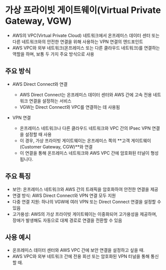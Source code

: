 # 가상 프라이빗 게이트웨이(Virtual Private Gateway, VGW)
- AWS의 VPC(Virtual Private Cloud) 네트워크에서 온프레미스 데이터 센터 또는 다른 네트워크와의 안전한 연결을 위해 사용하는 VPN 연결의 엔드포인트
- AWS VPC와 외부 네트워크(온프레미스 또는 다른 클라우드 네트워크)를 연결하는 역할을 하며, 보통 두 가지 주요 방식으로 사용

## 주요 방식
- AWS Direct Connect와 연결
    - AWS Direct Connect는 온프레미스 데이터 센터와 AWS 간에 고속 전용 네트워크 연결을 설정하는 서비스
    - VGW는 Direct Connect와 VPC를 연결하는 데 사용됨

- VPN 연결
    - 온프레미스 네트워크나 다른 클라우드 네트워크와 VPC 간의 IPsec VPN 연결을 설정할 때 사용
    - 이 경우, 가상 프라이빗 게이트웨이는 온프레미스 쪽의 **고객 게이트웨이(Customer Gateway, CGW)**와 연결
    - 이 연결을 통해 온프레미스 네트워크와 AWS VPC 간에 암호화된 터널이 형성됩니다.

## 주요 특징
- 보안: 온프레미스 네트워크와 AWS 간의 트래픽을 암호화하여 안전한 연결을 제공
- 연결 방식: AWS Direct Connect와 VPN 연결 모두 지원
- 다중 연결 지원: 하나의 VGW에 여러 VPN 또는 Direct Connect 연결을 설정할 수 있음
- 고가용성: AWS의 가상 프라이빗 게이트웨이는 이중화되어 고가용성을 제공하며, 장애가 발생해도 자동으로 대체 경로로 연결을 전환할 수 있음

## 사용 예시
- 온프레미스 데이터 센터와 AWS VPC 간에 보안 연결을 설정하고 싶을 때.
- AWS VPC와 외부 네트워크 간에 전용 회선 또는 암호화된 VPN 터널을 통해 통신할 때.